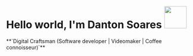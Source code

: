<h1> Hello world, I'm Danton Soares <img src="https://media.tenor.com/I6d77-2LEsUAAAAi/puglie-pug-puglie.gif" height="60px"></h1>
**`Digital Craftsman (Software developer | Videomaker | Coffee connoisseur)`**
<!--
**Danton1/Danton1** is a ✨ _special_ ✨ repository because its `README.md` (this file) appears on your GitHub profile.

Here are some ideas to get you started:

- 🔭 I’m currently working on ...
- 🌱 I’m currently learning ...
- 👯 I’m looking to collaborate on ...
- 🤔 I’m looking for help with ...
- 💬 Ask me about ...
- 📫 How to reach me: ...
- 😄 Pronouns: ...
- ⚡ Fun fact: ...
-->
